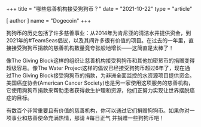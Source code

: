 +++
title = "哪些慈善机构接受狗狗币？"
date = "2021-10-22"
type = "article"

[ author ]
  name = "Dogecoin"
+++

狗狗币的历史包括了许多慈善事业：从2014年为肯尼亚的清洁水井提供资金，到2021年的#TeamSeas倡议，以及其间许多很有价值的项目。在过去的一年里，直接接受狗狗币捐款的慈善机构数量竟夸张般地增长——这简直是太棒了！

像The Giving Block这样的组织让慈善机构接受狗狗币和其他加密货币的捐赠变得超级容易。像The Water Project这样的倡议已经接受狗狗币超过6年了，现在通过The Giving Block接受狗狗币的捐款，为非洲全面监控的水资源项目提供资金。美国癌症协会(American Cancer Society)也是另一家使用这项服务的慈善机构，它使用狗狗币捐款来帮助患者获得救生护理和资源，他们正努力实现让世界摆脱癌症的目标。

有数百个非常重要且有价值的慈善机构，你可以通过它们捐赠狗狗币。如果你对一项事业和慈善使命充满热情，那请 #每日正气 并捐赠一些狗狗币吧！
